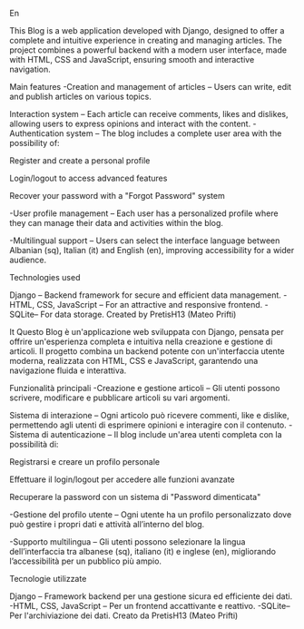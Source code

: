 En 

This Blog is a web application developed with Django, designed to offer a complete and intuitive experience in creating and managing articles. The project combines a powerful backend with a modern user interface, made with HTML, CSS and JavaScript, ensuring smooth and interactive navigation.

Main features -Creation and management of articles – Users can write, edit and publish articles on various topics.

Interaction system – Each article can receive comments, likes and dislikes, allowing users to express opinions and interact with the content.
-Authentication system – The blog includes a complete user area with the possibility of:

Register and create a personal profile

Login/logout to access advanced features

Recover your password with a "Forgot Password" system

-User profile management – ​​Each user has a personalized profile where they can manage their data and activities within the blog.

-Multilingual support – Users can select the interface language between Albanian (sq), Italian (it) and English (en), improving accessibility for a wider audience.

Technologies used

Django – Backend framework for secure and efficient data management. -HTML, CSS, JavaScript – For an attractive and responsive frontend. -SQLite– For data storage. Created by PretisH13 (Mateo Prifti)



It
 Questo Blog è un'applicazione web sviluppata con Django, pensata per offrire un'esperienza completa e intuitiva nella creazione e gestione di articoli. Il progetto combina un backend potente con un'interfaccia utente moderna, realizzata con HTML, CSS e JavaScript, garantendo una navigazione fluida e interattiva.

Funzionalità principali -Creazione e gestione articoli – Gli utenti possono scrivere, modificare e pubblicare articoli su vari argomenti.

Sistema di interazione – Ogni articolo può ricevere commenti, like e dislike, permettendo agli utenti di esprimere opinioni e interagire con il contenuto.
-Sistema di autenticazione – Il blog include un'area utenti completa con la possibilità di:

Registrarsi e creare un profilo personale

Effettuare il login/logout per accedere alle funzioni avanzate

Recuperare la password con un sistema di "Password dimenticata"

-Gestione del profilo utente – Ogni utente ha un profilo personalizzato dove può gestire i propri dati e attività all’interno del blog.

-Supporto multilingua – Gli utenti possono selezionare la lingua dell’interfaccia tra albanese (sq), italiano (it) e inglese (en), migliorando l’accessibilità per un pubblico più ampio.

Tecnologie utilizzate

Django – Framework backend per una gestione sicura ed efficiente dei dati. -HTML, CSS, JavaScript – Per un frontend accattivante e reattivo. -SQLite– Per l'archiviazione dei dati. Creato da PretisH13 (Mateo Prifti)
